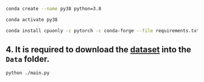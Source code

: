 ```bash
conda create --name py38 python=3.8
```

```bash
conda activate py38
```

```bash
conda install cpuonly -c pytorch -c conda-forge --file requirements.txt
```

## 4. It is required to download the [dataset](https://drive.google.com/u/3/uc?id=1DaFBO4K9Z7fE9k5C_LrdyWJSs76OsvYl&export=download) into the `Data` folder.

```bash
python ./main.py
```